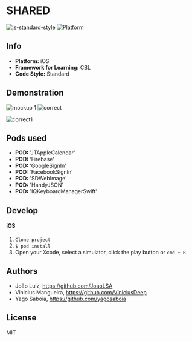 # SHARED

[![js-standard-style](https://img.shields.io/badge/code%20style-standard-brightgreen.svg?style=flat)](https://github.com/feross/standard)
[![Platform](https://img.shields.io/cocoapods/p/FireRecord.svg?style=flat)](http://cocoapods.org/pods/FireRecord)

## Info
* **Platform:** iOS 
* **Framework for Learning:** CBL
* **Code Style:** Standard

## Demonstration


![mockup 1](https://user-images.githubusercontent.com/32227073/41261601-d60570f4-6db2-11e8-9791-bb4408787cd9.png)
![correct](https://user-images.githubusercontent.com/32227073/41261760-a720e6a0-6db3-11e8-8171-ca5a4e7e1d92.png)

![correct1](https://user-images.githubusercontent.com/32227073/41261829-ea80cab4-6db3-11e8-83f8-ada0b504f0c9.png)

 ## Pods used
 * **POD:** 'JTAppleCalendar'
 * **POD:** ‘Firebase'
 * **POD:** ‘GoogleSignIn’
 * **POD:** ‘FacebookSignIn’
 * **POD:** 'SDWebImage'
 * **POD:** 'HandyJSON'
 * **POD:** 'IQKeyboardManagerSwift'
 
## Develop
#### iOS
1. `Clone project`
2. `$ pod install` 
3. Open your Xcode, select a simulator, click the play button or `cmd + R`
 
 
 ## Authors

* João Luiz, https://github.com/JoaoLSA
* Vinicius Mangueira,  https://github.com/ViniciusDeep
* Yago Saboia,  https://github.com/yagosaboia 
 
## License

MIT

